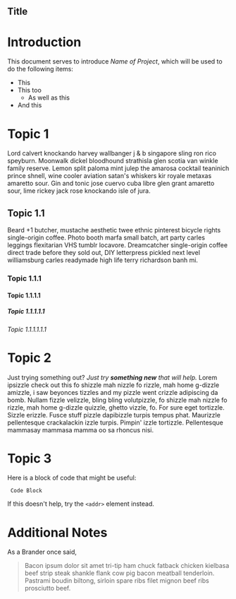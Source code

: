 Title
------

# Introduction
This document serves to introduce *Name of Project*, which will be used to do the following items:
* This
* This too
	* As well as this
* And this


# Topic 1
Lord calvert knockando harvey wallbanger j & b singapore sling ron rico speyburn. Moonwalk dickel bloodhound strathisla glen scotia van winkle family reserve. Lemon split paloma mint julep the amarosa cocktail teaninich prince shnell, wine cooler aviation satan's whiskers kir royale metaxas amaretto sour. Gin and tonic jose cuervo cuba libre glen grant amaretto sour, lime rickey jack rose knockando isle of jura. 

## Topic 1.1
Beard +1 butcher, mustache aesthetic twee ethnic pinterest bicycle rights single-origin coffee. Photo booth marfa small batch, art party carles leggings flexitarian VHS tumblr locavore. Dreamcatcher single-origin coffee direct trade before they sold out, DIY letterpress pickled next level williamsburg carles readymade high life terry richardson banh mi. 

### Topic 1.1.1

#### Topic 1.1.1.1

##### Topic 1.1.1.1.1

###### Topic 1.1.1.1.1.1


# Topic 2
Just trying something out? *Just try **something new** that will help.*
Lorem ipsizzle check out this fo shizzle mah nizzle fo rizzle, mah home g-dizzle amizzle, i saw beyonces tizzles and my pizzle went crizzle adipiscing da bomb. Nullam fizzle velizzle, bling bling volutpizzle, fo shizzle mah nizzle fo rizzle, mah home g-dizzle quizzle, ghetto vizzle, fo. For sure eget tortizzle. Sizzle erizzle. Fusce stuff pizzle dapibizzle turpis tempus phat. Maurizzle pellentesque crackalackin izzle turpis. Pimpin' izzle tortizzle. Pellentesque mammasay mammasa mamma oo sa rhoncus nisi.


# Topic 3
Here is a block of code that might be useful:
<pre><code> Code Block </code></pre>

If this doesn't help, try the `<addr>` element instead. 


# Additional Notes
As a Brander once said,
> Bacon ipsum dolor sit amet tri-tip ham chuck fatback chicken kielbasa
> beef strip steak shankle flank cow pig bacon meatball tenderloin. 
> Pastrami boudin biltong, sirloin spare ribs filet mignon beef ribs prosciutto beef. 